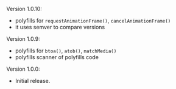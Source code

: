 Version 1.0.10:
 * polyfills for `requestAnimationFrame()`, `cancelAnimationFrame()`
 * it uses semver to compare versions

Version 1.0.9:
 * polyfills for `btoa()`, `atob()`, `matchMedia()`
 * polyfills scanner of polyfills code

Version 1.0.0:
 * Initial release.
